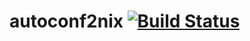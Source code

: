 autoconf2nix [![Build Status](https://secure.travis-ci.org/bennofs/autoconf2nix.png?branch=master)](http://travis-ci.org/bennofs/autoconf2nix)
====================
